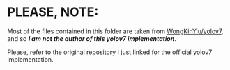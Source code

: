 # PLEASE, NOTE:

Most of the files contained in this folder are taken from [WongKinYiu/yolov7](https://github.com/WongKinYiu/yolov7), and so ***I am not the author of this yolov7 implementation***. 

Please, refer to the original repository I just linked for the official yolov7 implementation.
